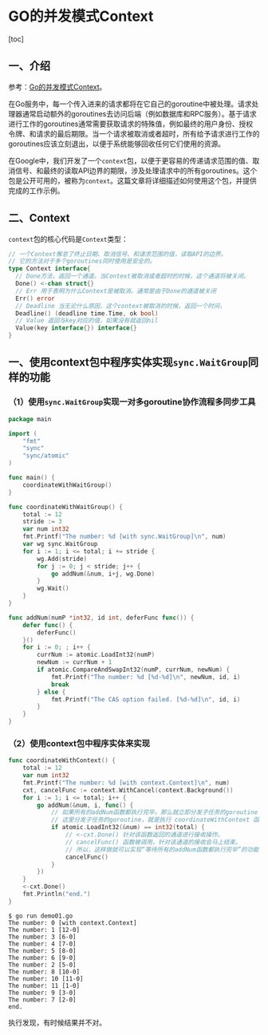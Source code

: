 # GO的并发模式Context

[toc]

## 一、介绍

参考：[Go的并发模式Context](https://go.dev/blog/context)。

在Go服务中，每一个传入进来的请求都将在它自己的goroutine中被处理。请求处理器通常启动额外的goroutines去访问后端（例如数据库和RPC服务）。基于请求进行工作的goroutines通常需要获取请求的特殊值，例如最终的用户身份、授权令牌、和请求的最后期限。当一个请求被取消或者超时，所有给予请求进行工作的goroutines应该立刻退出，以便于系统能够回收任何它们使用的资源。

在Google中，我们开发了一个`context`包，以便于更容易的传递请求范围的值、取消信号、和最终的读取API边界的期限，涉及处理请求中的所有goroutines。这个包是公开可用的，被称为`context`。这篇文章将详细描述如何使用这个包，并提供完成的工作示例。

## 二、Context

`context`包的核心代码是`Context`类型：

```go
// 一个Context懈怠了终止日期、取消信号、和请求范围的值，读取API的边界。
// 它的方法对于多个goroutines同时使用是安全的。
type Context interface{
  // Done方法，返回一个通道。当Context被取消或者超时的时候，这个通道将被关闭。
  Done() <-chan struct{}
  // Err 用于表明为什么Context是被取消。通常是由于Done的通道被关闭
  Err() error
  // Deadline 当无论什么原因，这个context被取消的时候，返回一个时间，
  Deadline() (deadline time.Time, ok bool)
  // Value 返回与key对应的值，如果没有就返回nil
  Value(key interface{}) interface{}
}
```



## 一、使用context包中程序实体实现`sync.WaitGroup`同样的功能

### （1）使用`sync.WaitGroup`实现一对多goroutine协作流程多同步工具

```go
package main

import (
	"fmt"
	"sync"
	"sync/atomic"
)

func main() {
	coordinateWithWaitGroup()
}

func coordinateWithWaitGroup() {
	total := 12
	stride := 3
	var num int32
	fmt.Printf("The number: %d [with sync.WaitGroup]\n", num)
	var wg sync.WaitGroup
	for i := 1; i <= total; i += stride {
		wg.Add(stride)
		for j := 0; j < stride; j++ {
			go addNum(&num, i+j, wg.Done)
		}
		wg.Wait()
	}
}

func addNum(numP *int32, id int, deferFunc func()) {
	defer func() {
		deferFunc()
	}()
	for i := 0; ; i++ {
		currNum := atomic.LoadInt32(numP)
		newNum := currNum + 1
		if atomic.CompareAndSwapInt32(numP, currNum, newNum) {
			fmt.Printf("The number: %d [%d-%d]\n", newNum, id, i)
			break
		} else {
			fmt.Printf("The CAS option failed. [%d-%d]\n", id, i)
		}
	}
}

```

### （2）使用context包中程序实体来实现

```go
func coordinateWithContext() {
	total := 12
	var num int32
	fmt.Printf("The number: %d [with context.Context]\n", num)
	cxt, cancelFunc := context.WithCancel(context.Background())
	for i := 1; i <= total; i++ {
		go addNum(&num, i, func() {
			// 如果所有的addNum函数都执行完毕，那么就立即分发子任务的goroutine
			// 这里分发子任务的goroutine，就是执行 coordinateWithContext 函数的goroutine.
			if atomic.LoadInt32(&num) == int32(total) {
				// <-cxt.Done() 针对该函数返回的通道进行接收操作。
				// cancelFunc() 函数被调用，针对该通道的接收会马上结束。
				// 所以，这样做就可以实现“等待所有的addNum函数都执行完毕”的功能
				cancelFunc()
			}
		})
	}
	<-cxt.Done()
	fmt.Println("end.")
}
```

```shell
$ go run demo01.go
The number: 0 [with context.Context]
The number: 1 [12-0]
The number: 3 [6-0]
The number: 4 [7-0]
The number: 5 [8-0]
The number: 6 [9-0]
The number: 2 [5-0]
The number: 8 [10-0]
The number: 10 [11-0]
The number: 11 [1-0]
The number: 9 [3-0]
The number: 7 [2-0]
end.
```

执行发现，有时候结果并不对。

